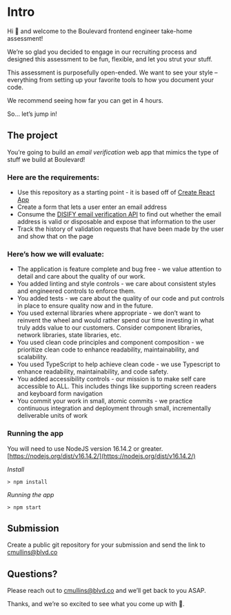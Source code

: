 # Intro

Hi 👋 and welcome to the Boulevard frontend engineer take-home assessment!

We’re so glad you decided to engage in our recruiting process and designed this assessment to be fun, flexible, and let you strut your stuff.

This assessment is purposefully open-ended. We want to see your style – everything from setting up your favorite tools to how you document your code.

We recommend seeing how far you can get in 4 hours.

So… let’s jump in!

## The project

You’re going to build an _email verification_ web app that mimics the type of stuff we build at Boulevard!

### Here are the requirements:

- Use this repository as a starting point - it is based off of [Create React App](https://github.com/mui/material-ui/tree/master/examples/material-ui-vite-ts)
- Create a form that lets a user enter an email address
- Consume the [DISIFY email verification API](https://www.disify.com/) to find out whether the email address is valid or disposable and expose that information to the user
- Track the history of validation requests that have been made by the user and show that on the page

### Here’s how we will evaluate:

- The application is feature complete and bug free - we value attention to detail and care about the quality of our work.
- You added linting and style controls - we care about consistent styles and engineered controls to enforce them.
- You added tests - we care about the quality of our code and put controls in place to ensure quality now and in the future.
- You used external libraries where appropriate - we don’t want to reinvent the wheel and would rather spend our time investing in what truly adds value to our customers. Consider component libraries, network libraries, state libraries, etc.
- You used clean code principles and component composition - we prioritize clean code to enhance readability, maintainability, and scalability.
- You used TypeScript to help achieve clean code - we use Typescript to enhance readability, maintainability, and code safety.
- You added accessibility controls - our mission is to make self care accessible to ALL. This includes things like supporting screen readers and keyboard form navigation
- You commit your work in small, atomic commits - we practice continuous integration and deployment through small, incrementally deliverable units of work 


### Running the app

You will need to use NodeJS version 16.14.2 or greater.
[https://nodejs.org/dist/v16.14.2/](https://nodejs.org/dist/v16.14.2/)

*Install*
```
> npm install
```

*Running the app*
```
> npm start
```


## Submission

Create a public git repository for your submission and send the link to [cmullins@blvd.co](cmullins@blvd.co)

## Questions?

Please reach out to [cmullins@blvd.co](cmullins@blvd.co) and we’ll get back to you ASAP.

Thanks, and we’re so excited to see what you come up with 🎉.
